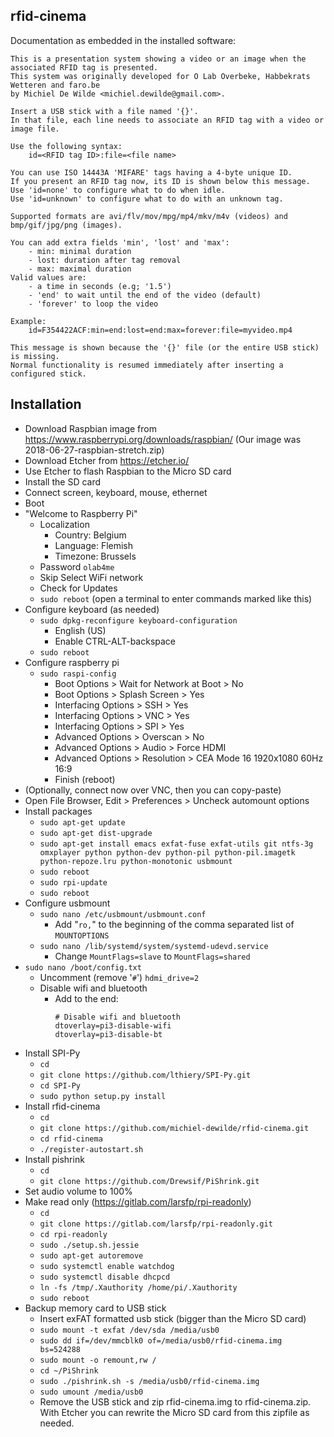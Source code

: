 ## rfid-cinema
Documentation as embedded in the installed software:
```
This is a presentation system showing a video or an image when the associated RFID tag is presented.
This system was originally developed for O Lab Overbeke, Habbekrats Wetteren and faro.be
by Michiel De Wilde <michiel.dewilde@gmail.com>.

Insert a USB stick with a file named '{}'.
In that file, each line needs to associate an RFID tag with a video or image file.

Use the following syntax:
    id=<RFID tag ID>:file=<file name>

You can use ISO 14443A 'MIFARE' tags having a 4-byte unique ID.
If you present an RFID tag now, its ID is shown below this message.
Use 'id=none' to configure what to do when idle.
Use 'id=unknown' to configure what to do with an unknown tag.

Supported formats are avi/flv/mov/mpg/mp4/mkv/m4v (videos) and bmp/gif/jpg/png (images).

You can add extra fields 'min', 'lost' and 'max':
    - min: minimal duration
    - lost: duration after tag removal
    - max: maximal duration
Valid values are:
    - a time in seconds (e.g; '1.5')
    - 'end' to wait until the end of the video (default)
    - 'forever' to loop the video

Example:
    id=F354422ACF:min=end:lost=end:max=forever:file=myvideo.mp4

This message is shown because the '{}' file (or the entire USB stick) is missing.
Normal functionality is resumed immediately after inserting a configured stick.
```
## Installation
- Download Raspbian image from https://www.raspberrypi.org/downloads/raspbian/
  (Our image was 2018-06-27-raspbian-stretch.zip)
- Download Etcher from https://etcher.io/
- Use Etcher to flash Raspbian to the Micro SD card
- Install the SD card
- Connect screen, keyboard, mouse, ethernet
- Boot
- "Welcome to Raspberry Pi"
  - Localization
    - Country: Belgium
    - Language: Flemish
    - Timezone: Brussels
  - Password `olab4me`
  - Skip Select WiFi network
  - Check for Updates
  - `sudo reboot` (open a terminal to enter commands marked like this)
- Configure keyboard (as needed)
  - `sudo dpkg-reconfigure keyboard-configuration`
    - English (US)
    - Enable CTRL-ALT-backspace
  - `sudo reboot`
- Configure raspberry pi
  - `sudo raspi-config`
    - Boot Options > Wait for Network at Boot > No
    - Boot Options > Splash Screen > Yes
    - Interfacing Options > SSH > Yes
    - Interfacing Options > VNC > Yes
    - Interfacing Options > SPI > Yes
    - Advanced Options > Overscan > No
    - Advanced Options > Audio > Force HDMI
    - Advanced Options > Resolution > CEA Mode 16 1920x1080 60Hz 16:9
    - Finish (reboot)
- (Optionally, connect now over VNC, then you can copy-paste)
- Open File Browser, Edit > Preferences > Uncheck automount options
- Install packages
  - `sudo apt-get update`
  - `sudo apt-get dist-upgrade`
  - `sudo apt-get install emacs exfat-fuse exfat-utils git ntfs-3g omxplayer python python-dev python-pil python-pil.imagetk python-repoze.lru python-monotonic usbmount`
  - `sudo reboot`
  - `sudo rpi-update`
  - `sudo reboot`
- Configure usbmount
  - `sudo nano /etc/usbmount/usbmount.conf`
    - Add "`ro,`" to the beginning of the comma separated list of `MOUNTOPTIONS`
  - `sudo nano /lib/systemd/system/systemd-udevd.service`
    - Change `MountFlags=slave` to `MountFlags=shared`
- `sudo nano /boot/config.txt`
  - Uncomment (remove '`#`') `hdmi_drive=2`
  - Disable wifi and bluetooth
    - Add to the end:
      ```
      # Disable wifi and bluetooth
      dtoverlay=pi3-disable-wifi
      dtoverlay=pi3-disable-bt
      ```
- Install SPI-Py
  - `cd`
  - `git clone https://github.com/lthiery/SPI-Py.git`
  - `cd SPI-Py`
  - `sudo python setup.py install`
- Install rfid-cinema
  - `cd`
  - `git clone https://github.com/michiel-dewilde/rfid-cinema.git`
  - `cd rfid-cinema`
  - `./register-autostart.sh`
- Install pishrink
  - `cd`
  - `git clone https://github.com/Drewsif/PiShrink.git`
- Set audio volume to 100%
- Make read only (https://gitlab.com/larsfp/rpi-readonly)
  - `cd`
  - `git clone https://gitlab.com/larsfp/rpi-readonly.git`
  - `cd rpi-readonly`
  - `sudo ./setup.sh.jessie`
  - `sudo apt-get autoremove`
  - `sudo systemctl enable watchdog`
  - `sudo systemctl disable dhcpcd`
  - `ln -fs /tmp/.Xauthority /home/pi/.Xauthority`
  - `sudo reboot`
- Backup memory card to USB stick
  - Insert exFAT formatted usb stick (bigger than the Micro SD card)
  - `sudo mount -t exfat /dev/sda /media/usb0`
  - `sudo dd if=/dev/mmcblk0 of=/media/usb0/rfid-cinema.img bs=524288`
  - `sudo mount -o remount,rw /`
  - `cd ~/PiShrink`
  - `sudo ./pishrink.sh -s /media/usb0/rfid-cinema.img`
  - `sudo umount /media/usb0`
  - Remove the USB stick and zip rfid-cinema.img to rfid-cinema.zip. With Etcher you can rewrite the Micro SD card from this zipfile as needed.